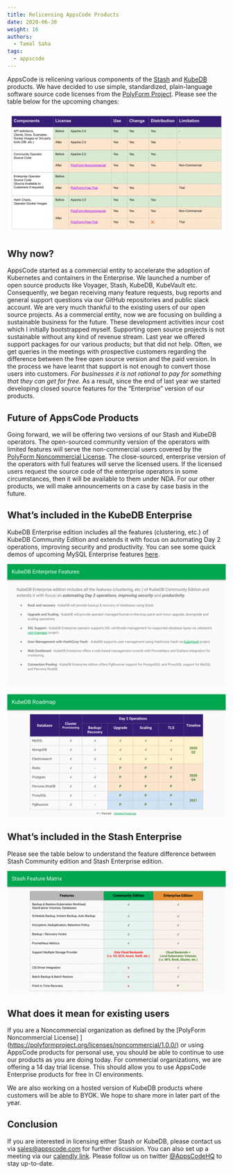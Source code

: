 ```yaml
---
title: Relicensing AppsCode Products
date: 2020-06-30
weight: 16
authors:
  - Tamal Saha
tags:
  - appscode
---
```



AppsCode is relicening various components of the [Stash](https://stash.run) and [KubeDB](https://kubedb.com) products. We have decided to use simple, standardized, plain-language software source code licenses from the [PolyForm Project](https://polyformproject.org/). Please see the table below for the upcoming changes:

![The KubeVault Overview](appscode-license-changes.svg)

## Why now?
AppsCode started as a commercial entity to accelerate the adoption of Kubernetes and containers in the Enterprise. We launched a number of open source products like Voyager, Stash, KubeDB, KubeVault etc. Consequently, we began receiving many feature requests, bug reports and general support questions via our GitHub repositories and public slack account. We are very much thankful to the existing users of our open source projects. As a commercial entity, now we are focusing on building a sustainable business for the future. These development activities incur cost which I initially bootstrapped myself. Supporting open source projects is not sustainable without any kind of revenue stream. Last year we offered support packages for our various products; but that did not help. Often, we get queries in the meetings with prospective customers regarding the difference between the free open source version and the paid version. In the process we have learnt that support is not enough to convert those users into customers. *For businesses it is not rational to pay for something that they can get for free.* As a result, since the end of last year we started developing closed source features for the “Enterprise” version of our products.

## Future of AppsCode Products

Going forward, we will be offering two versions of our Stash and KubeDB operators. The open-sourced community version of the operators with limited features will serve the non-commercial users covered by the [PolyForm Noncommercial License](https://polyformproject.org/licenses/noncommercial/1.0.0/). The close-sourced, enterprise version of the operators with full features  will serve the licensed users. If the licensed users request the source code of the enterprise operators in some circumstances, then it will be available to them under NDA. For our other products, we will make announcements on a case by case basis in the future.

## What’s included in the KubeDB Enterprise

KubeDB Enterprise edition includes all the features (clustering, etc.) of KubeDB Community Edition and extends it with focus on automating Day 2 operations, improving security and productivity. You can see some quick demos of upcoming MySQL Enterprise features [here](https://www.youtube.com/playlist?list=PLoiT1Gv2KR1imxr13HareDzWfUvsWWtVY).

![KubeDB Enterprise](kubedb-enterprise.svg)

![KubeDB Roadmap](kubedb-roadmap.svg)

## What’s included in the Stash Enterprise

Please see the table below to understand the feature difference between Stash Community edition and Stash Enterprise edition.

![Stash Feature Matrix](stash-feature-matrix.svg)

## What does it mean for existing users

If you are a Noncommercial organization as defined by the [PolyForm Noncommercial License] ](https://polyformproject.org/licenses/noncommercial/1.0.0/) or using AppsCode products for personal use, you should be able to continue to use our products as you are doing today. For commercial organizations, we are offering a 14 day trial license. This should allow you to use AppsCode Enterprise products for free in CI environments.

We are also working on a hosted version of KubeDB products where customers will be able to BYOK. We hope to share more in later part of the year.

## Conclusion

If you are interested in licensing either Stash or KubeDB, please contact us via sales@appscode.com for further discussion. You can also set up a meeting via our [calendly link](https://calendly.com/appscode/30min). Please follow us on twitter [@AppsCodeHQ](https://twitter.com/intent/follow?screen_name=AppsCodeHQ) to stay up-to-date.
